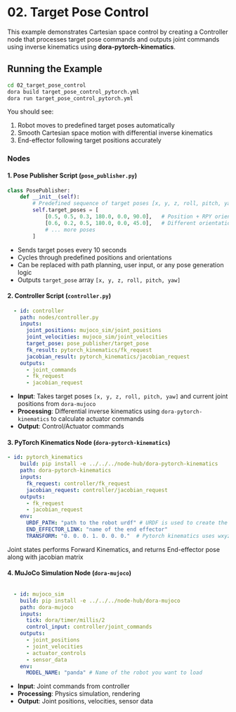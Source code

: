 # 02. Target Pose Control

This example demonstrates Cartesian space control by creating a Controller node that processes target pose commands and outputs joint commands using inverse kinematics using **dora-pytorch-kinematics**.

## Running the Example

```bash
cd 02_target_pose_control
dora build target_pose_control_pytorch.yml
dora run target_pose_control_pytorch.yml
```

You should see:
1. Robot moves to predefined target poses automatically
2. Smooth Cartesian space motion with differential inverse kinematics
3. End-effector following target positions accurately


### Nodes

#### 1. **Pose Publisher Script** (`pose_publisher.py`)
```python
class PosePublisher:
    def __init__(self):
        # Predefined sequence of target poses [x, y, z, roll, pitch, yaw]
        self.target_poses = [
            [0.5, 0.5, 0.3, 180.0, 0.0, 90.0],   # Position + RPY orientation
            [0.6, 0.2, 0.5, 180.0, 0.0, 45.0],   # Different orientation
            # ... more poses
        ]
```

- Sends target poses every 10 seconds
- Cycles through predefined positions and orientations
- Can be replaced with path planning, user input, or any pose generation logic
- Outputs `target_pose` array `[x, y, z, roll, pitch, yaw]` 

#### 2. **Controller Script** (`controller.py`)
```yaml
  - id: controller
    path: nodes/controller.py
    inputs:
      joint_positions: mujoco_sim/joint_positions
      joint_velocities: mujoco_sim/joint_velocities
      target_pose: pose_publisher/target_pose
      fk_result: pytorch_kinematics/fk_request
      jacobian_result: pytorch_kinematics/jacobian_request
    outputs:
      - joint_commands
      - fk_request
      - jacobian_request
```
- **Input**: Takes target poses `[x, y, z, roll, pitch, yaw]` and current joint positions from `dora-mujoco` 
- **Processing**: Differential inverse kinematics using `dora-pytorch-kinematics` to calculate actuator commands
- **Output**: Control/Actuator commands

#### 3. **PyTorch Kinematics Node** (`dora-pytorch-kinematics`)


```yaml
- id: pytorch_kinematics
    build: pip install -e ../../../node-hub/dora-pytorch-kinematics
    path: dora-pytorch-kinematics
    inputs:
      fk_request: controller/fk_request
      jacobian_request: controller/jacobian_request
    outputs:
      - fk_request  
      - jacobian_request  
    env:
      URDF_PATH: "path to the robot urdf" # URDF is used to create the kinematics model for the robot 
      END_EFFECTOR_LINK: "name of the end effector"
      TRANSFORM: "0. 0. 0. 1. 0. 0. 0."  # Pytorch kinematics uses wxyz format. Robot transform from world frame

```

 Joint states performs Forward Kinematics, and returns End-effector pose along with jacobian matrix

#### 4. **MuJoCo Simulation Node** (`dora-mujoco`)

```yaml

  - id: mujoco_sim
    build: pip install -e ../../../node-hub/dora-mujoco
    path: dora-mujoco
    inputs:
      tick: dora/timer/millis/2
      control_input: controller/joint_commands
    outputs:
      - joint_positions
      - joint_velocities 
      - actuator_controls
      - sensor_data
    env:
      MODEL_NAME: "panda" # Name of the robot you want to load
```
- **Input**: Joint commands from controller
- **Processing**: Physics simulation, rendering
- **Output**: Joint positions, velocities, sensor data